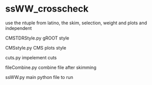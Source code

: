 # ssWW_crosscheck
use the ntuple from latino, the skim, selection, weight and plots and independent

CMSTDRStyle.py
gROOT style

CMSstyle.py
CMS plots style

cuts.py 
impelement cuts

fileCombine.py
combine file after skimming

ssWW.py
main python file to run
